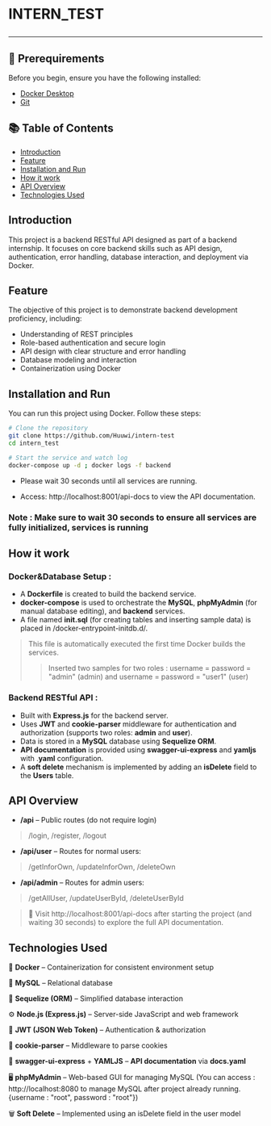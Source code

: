 # INTERN_TEST <hr>

## 📌 Prerequirements

Before you begin, ensure you have the following installed:

- [Docker Desktop](https://www.docker.com/products/docker-desktop/)
- [Git](https://git-scm.com/)

## 📚 Table of Contents

- [Introduction](#introduction)
- [Feature ](#feature)
- [Installation and Run](#installation-and-run)
- [How it work](#how-it-work)
- [API Overview](#api-overview)
- [Technologies Used](#technologies-used)

## Introduction

This project is a backend RESTful API designed as part of a backend internship. It focuses on core backend skills such as API design, authentication, error handling, database interaction, and deployment via Docker.

## Feature

The objective of this project is to demonstrate backend development proficiency, including:

- Understanding of REST principles
- Role-based authentication and secure login
- API design with clear structure and error handling
- Database modeling and interaction
- Containerization using Docker

## Installation and Run

You can run this project using Docker. Follow these steps:

```bash
# Clone the repository
git clone https://github.com/Huuwi/intern-test
cd intern_test

# Start the service and watch log
docker-compose up -d ; docker logs -f backend

```

- Please wait 30 seconds until all services are running.

- Access: http://localhost:8001/api-docs to view the API documentation.
### Note : Make sure to wait 30 seconds to ensure all services are fully initialized, services is running 
## How it work
### Docker&Database Setup : 
- A **Dockerfile** is created to build the backend service.
- **docker-compose** is used to orchestrate the **MySQL**, **phpMyAdmin** (for manual database editing), and **backend** services.
- A file named **init.sql** (for creating tables and inserting sample data) is placed in /docker-entrypoint-initdb.d/.
> This file is automatically executed the first time Docker builds the services.
>> Inserted two samples for two roles : username = password = "admin" (admin) and username = password = "user1" (user)
### Backend RESTful API : 
- Built with **Express.js** for the backend server.
- Uses **JWT** and **cookie-parser** middleware for authentication and authorization (supports two roles: **admin** and **user**).
- Data is stored in a **MySQL** database using **Sequelize ORM**.
- **API documentation** is provided using **swagger-ui-express** and **yamljs** with .**yaml** configuration.
- A **soft delete** mechanism is implemented by adding an **isDelete** field to the **Users** table.


## API Overview
- **/api** – Public routes (do not require login)
>/login, /register, /logout
- **/api/user** – Routes for normal users:
>/getInforOwn, /updateInforOwn, /deleteOwn

- **/api/admin** – Routes for admin users:
> /getAllUser, /updateUserById, /deleteUserById

> 📘 Visit http://localhost:8001/api-docs after starting the project (and waiting 30 seconds) to explore the full API documentation.
## Technologies Used
🐳 **Docker** – Containerization for consistent environment setup

🐬 **MySQL** – Relational database

🔗 **Sequelize (ORM)** – Simplified database interaction

⚙️ **Node.js (Express.js)** – Server-side JavaScript and web framework

🔐 **JWT (JSON Web Token)** – Authentication & authorization

🍪 **cookie-parser** – Middleware to parse cookies

🧾 **swagger-ui-express** + **YAMLJS** – **API documentation** via **docs.yaml**

🖥️ **phpMyAdmin** – Web-based GUI for managing MySQL (You can access : http://localhost:8080 to manage MySQL after project already running. {username : "root", password : "root"})

🗑️ **Soft Delete** – Implemented using an isDelete field in the user model


